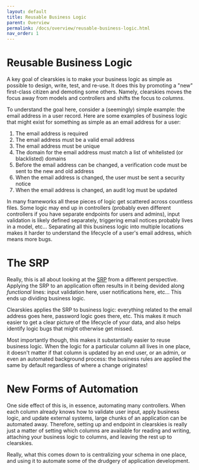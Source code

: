 ```yaml
---
layout: default
title: Reusable Business Logic
parent: Overview
permalink: /docs/overview/reusable-business-logic.html
nav_order: 1
---
```


# Reusable Business Logic

A key goal of clearskies is to make your business logic as simple as possible to design, write, test, and re-use.  It does this by promoting a "new" first-class citizen and demoting some others.  Namely, clearskies moves the focus away from models and controllers and shifts the focus to _columns_.

To understand the goal here, consider a (seemingly) simple example: the email address in a user record.  Here are some examples of business logic that might exist for something as simple as an email address for a user:

1. The email address is required
2. The email address must be a valid email address
3. The email address must be unique
4. The domain for the email address must match a list of whitelisted (or blacklisted) domains
5. Before the email address can be changed, a verification code must be sent to the new and old address
6. When the email address is changed, the user must be sent a security notice
7. When the email address is changed, an audit log must be updated

In many frameworks all these pieces of logic get scattered across countless files.  Some logic may end up in controllers (probably even different controllers if you have separate endpoints for users and admins), input validation is likely defined separately, triggering email notices probably lives in a model, etc...  Separating all this business logic into multiple locations makes it harder to understand the lifecycle of a user's email address, which means more bugs.

# The SRP

Really, this is all about looking at the [SRP](https://en.wikipedia.org/wiki/Single-responsibility_principle) from a different perspective.  Applying the SRP to an application often results in it being devided along _functional_ lines: input validation here, user notifications here, etc...  This ends up dividing business logic.

Clearskies applies the SRP to business logic: everything related to the email address goes here, password logic goes there, etc.  This makes it much easier to get a clear picture of the lifecycle of your data, and also helps identify logic bugs that might otherwise get missed.

Most importantly though, this makes it substantially easier to reuse business logic.  When the logic for a particular column all lives in one place, it doesn't matter if that column is updated by an end user, or an admin, or even an automated background process: the business rules are applied the same by default regardless of where a change originates!

# New Forms of Automation

One side effect of this is, in essence, automating many controllers.  When each column already knows how to validate user input, apply business logic, and update external systems, large chunks of an application can be automated away.  Therefore, setting up and endpoint in clearskies is really just a matter of setting which columns are available for reading and writing, attaching your business logic to columns, and leaving the rest up to clearskies.

Really, what this comes down to is centralizing your schema in one place, and using it to automate some of the drudgery of application development.
